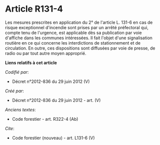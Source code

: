 # Article R131-4

Les mesures prescrites en application du 2° de l'article L. 131-6 en cas de risque exceptionnel d'incendie sont prises par un
arrêté préfectoral qui, compte tenu de l'urgence, est applicable dès sa publication par voie d'affiche dans les communes
intéressées. Il fait l'objet d'une signalisation routière en ce qui concerne les interdictions de stationnement et de
circulation. En outre, ces dispositions sont diffusées par voie de presse, de radio ou par tout autre moyen approprié.

**Liens relatifs à cet article**

_Codifié par_:

  - Décret n°2012-836 du 29 juin 2012 (V)

_Créé par_:

  - Décret n°2012-836 du 29 juin 2012 - art. (V)

_Anciens textes_:

  - Code forestier - art. R322-4 (Ab)

_Cite_:

  - Code forestier (nouveau) - art. L131-6 (V)

